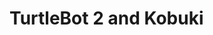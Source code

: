 # TurtleBot 2 and Kobuki

<!---
Realice una investigación acerca del robot TurtleBot2 y su relación con la base Kobuki.
>
